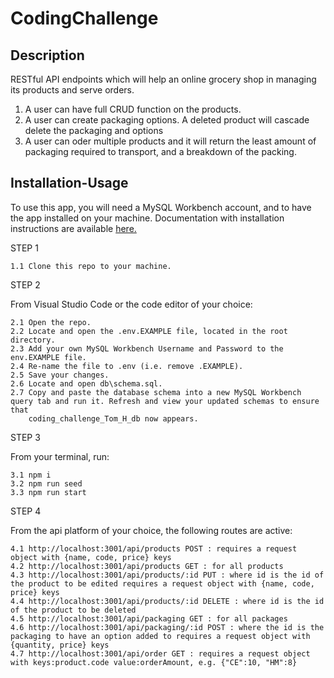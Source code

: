 # CodingChallenge

## Description 

RESTful API endpoints which will help an online grocery shop in managing its products and serve orders.

1. A user can have full CRUD function on the products.
2. A user can create packaging options. A deleted product will cascade delete the packaging and options
3. A user can oder multiple products and it will return the least amount of packaging required to transport, and a breakdown of the packing.

## Installation-Usage

To use this app, you will need a MySQL Workbench account, and to have the app installed on your machine. Documentation with installation instructions are available [here.](https://dev.mysql.com/doc/workbench/en/wb-installing.html) 

STEP 1

    1.1 Clone this repo to your machine.

STEP 2

From Visual Studio Code or the code editor of your choice:

    2.1 Open the repo.  
    2.2 Locate and open the .env.EXAMPLE file, located in the root directory.
    2.3 Add your own MySQL Workbench Username and Password to the env.EXAMPLE file.
    2.4 Re-name the file to .env (i.e. remove .EXAMPLE).
    2.5 Save your changes.
    2.6 Locate and open db\schema.sql.
    2.7 Copy and paste the database schema into a new MySQL Workbench query tab and run it. Refresh and view your updated schemas to ensure that     
        coding_challenge_Tom_H_db now appears.

STEP 3

From your terminal, run:

    3.1 npm i
    3.2 npm run seed
    3.3 npm run start

STEP 4

From the api platform of your choice, the following routes are active:

    4.1 http://localhost:3001/api/products POST : requires a request object with {name, code, price} keys
    4.2 http://localhost:3001/api/products GET : for all products
    4.3 http://localhost:3001/api/products/:id PUT : where id is the id of the product to be edited requires a request object with {name, code, price} keys
    4.4 http://localhost:3001/api/products/:id DELETE : where id is the id of the product to be deleted
    4.5 http://localhost:3001/api/packaging GET : for all packages
    4.6 http://localhost:3001/api/packaging/:id POST : where the id is the packaging to have an option added to requires a request object with {quantity, price} keys
    4.7 http://localhost:3001/api/order GET : requires a request object with keys:product.code value:orderAmount, e.g. {"CE":10, "HM":8}

